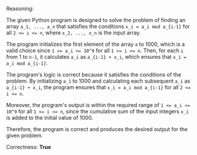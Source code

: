 Reasoning:

The given Python program is designed to solve the problem of finding an array `a_1, ..., a_n` that satisfies the conditions `x_i = a_i mod a_{i-1}` for all `2 <= i <= n`, where `x_2, ..., x_n` is the input array.

The program initializes the first element of the array `a` to 1000, which is a valid choice since `1 <= a_i <= 10^9` for all `1 <= i <= n`. Then, for each `i` from 1 to `n-1`, it calculates `a_i` as `a_{i-1} + x_i`, which ensures that `x_i = a_i mod a_{i-1}`.

The program's logic is correct because it satisfies the conditions of the problem. By initializing `a_1` to 1000 and calculating each subsequent `a_i` as `a_{i-1} + x_i`, the program ensures that `x_i = a_i mod a_{i-1}` for all `2 <= i <= n`.

Moreover, the program's output is within the required range of `1 <= a_i <= 10^9` for all `1 <= i <= n`, since the cumulative sum of the input integers `x_i` is added to the initial value of 1000.

Therefore, the program is correct and produces the desired output for the given problem.

Correctness: **True**